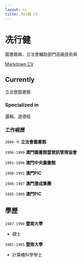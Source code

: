 ```yaml
---
layout: cv
title: 冼行健 CV
---
```

# 冼行健
圖書館員，立法會輔助部門高級技術員

<div id="webaddress">
<a href="https://elipapa.github.io/markdown-cv/</a>
| <a href="https://elipapa.github.io/markdown-cv/">Markdown CV</a>
</div>


## Currently

立法會圖書館


### Specialized in

邏輯，道德經 


### 工作經歷

`2000-今`
__立法會圖書館__

`1996-1999`
__澳門圖書館暨資訊管理協會__

`1991-1996`
__澳門中央圖書館__

`1990-1991`
__澳門PIC__

`1986-1987`
__澳門激成集團__

`1985-1986`
__澳門PIC__


## 學歷 

`1987-1990`
__暨南大學__

- 碩士
 
`1981-1985`
__暨南大學__

- 計算機科學學士


<!-- ### Footer

Last updated: July 2024  -->


